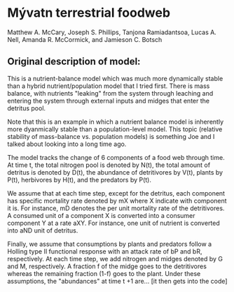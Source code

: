# Mývatn terrestrial foodweb

Matthew A. McCary, Joseph S. Phillips, Tanjona Ramiadantsoa, Lucas A. Nell, 
Amanda R. McCormick, and Jamieson C. Botsch






## Original description of model:

This is a nutrient-balance model which was much more dynamically stable than a hybrid 
nutrient/population model that I tried first. There is mass balance, with nutrients 
"leaking" from the system through leaching and entering the system through external 
inputs and midges that enter the detritus pool.

Note that this is an example in which a nutrient balance model is inherently more 
dyanmically stable than a population-level model. This topic (relative stability of 
mass-balance vs. population models) is something Joe and I talked about looking into 
a long time ago.


The model tracks the change of 6 components of a food web through time.
At time t, the total nitrogen pool is denoted by N(t),
the total amount of detritus is denoted by D(t),
the abundance of detritivores by V(t), plants by P(t), herbivores by H(t),
and the predators by P(t).

We assume that at each time step, except for the detritus,
each component has specific mortality rate denoted by mX where X indicate
with component it is. For instance, mD denotes the per unit mortality rate
of the detritivores. A consumed unit of a component X is converted into a
consumer component Y at a rate aXY. For instance, one unit of nutrient is
converted into aND unit of detritus.

Finally, we assume that consumptions by plants and predators follow a
Holling type II functional response with an attack rate of bP and bR, respectively.
At each time step, we add nitrogen and midges denoted by G and M, respectively.
A fraction f of the midge goes to the detritivores whereas the remaining fraction (1-f)
goes to the plant. Under these assumptions, the "abundances" at time t +1 are...
[it then gets into the code]
